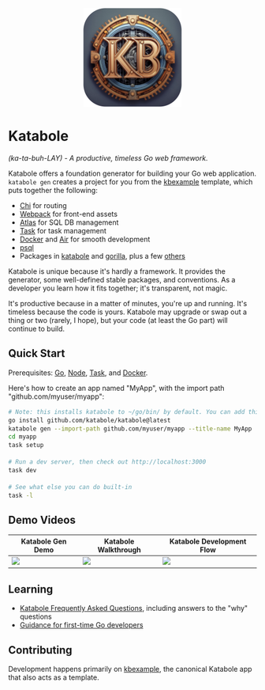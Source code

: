 <p align="center" dir="auto">
    <img src="images/katabole-logo-rounded.jpg" alt="Katabole" width="200">
</p>

# Katabole
_(ka-ta-buh-LAY) - A productive, timeless Go web framework._

Katabole offers a foundation generator for building your Go web application. `katabole gen` creates a project for you
from the [kbexample](https://github.com/katabole/kbexample) template, which puts together the following:
- [Chi](https://go-chi.io/#/README) for routing
- [Webpack](https://webpack.js.org/) for front-end assets
- [Atlas](https://atlasgo.io/) for SQL DB management
- [Task](https://taskfile.dev) for task management
- [Docker](https://www.docker.com/get-started/) and [Air](https://github.com/air-verse/air) for smooth development
- [psql](https://www.postgresql.org/download/)
- Packages in [katabole](https://github.com/katabole) and [gorilla](github.com/gorilla), plus a few [others](https://github.com/katabole/kbexample/blob/main/go.mod)

Katabole is unique because it's hardly a framework. It provides the generator, some well-defined stable packages, and
conventions. As a developer you learn how it fits together; it's transparent, not magic.

It's productive because in a matter of minutes, you're up and running. It's timeless because the code is yours. Katabole
may upgrade or swap out a thing or two (rarely, I hope), but your code (at least the Go part) will continue to build.

## Quick Start

Prerequisites: [Go](https://go.dev/doc/install), [Node](https://docs.npmjs.com/downloading-and-installing-node-js-and-npm), [Task](https://taskfile.dev/installation/), and [Docker](https://docs.docker.com/get-docker/).

Here's how to create an app named "MyApp", with the import path "github.com/myuser/myapp":
```bash
# Note: this installs katabole to ~/go/bin/ by default. You can add this to your path via `export PATH=$PATH:~/go/bin/`
go install github.com/katabole/katabole@latest
katabole gen --import-path github.com/myuser/myapp --title-name MyApp
cd myapp
task setup

# Run a dev server, then check out http://localhost:3000
task dev

# See what else you can do built-in
task -l
```

## Demo Videos

| Katabole Gen Demo | Katabole Walkthrough | Katabole Development Flow |
| - | - | - |
|<a href="https://www.loom.com/share/e6c942497c9d489d9d9e4e745afe942e"><img style="width:300px;" src="https://cdn.loom.com/sessions/thumbnails/e6c942497c9d489d9d9e4e745afe942e-ce0056a2c1f49916-full-play.gif"></a>|<a href="https://www.loom.com/share/bea7d6d6932a42708b9d469d066fe572"><img style="width:300px;" src="https://cdn.loom.com/sessions/thumbnails/bea7d6d6932a42708b9d469d066fe572-1d3ae4e919ae7864-full-play.gif"></a>|<a href="https://www.loom.com/share/ba11decf8a8e486695735a8c8de03383"><img style="width:300px;" src="https://cdn.loom.com/sessions/thumbnails/ba11decf8a8e486695735a8c8de03383-7694c4f39bc26bc1-full-play.gif"></a>|

## Learning

- [Katabole Frequently Asked Questions](FAQ.md), including answers to the "why" questions
- [Guidance for first-time Go developers](FIRST-TIME.md)

## Contributing

Development happens primarily on [kbexample](https://github.com/katabole/kbexample), the canonical Katabole app that
also acts as a template.
